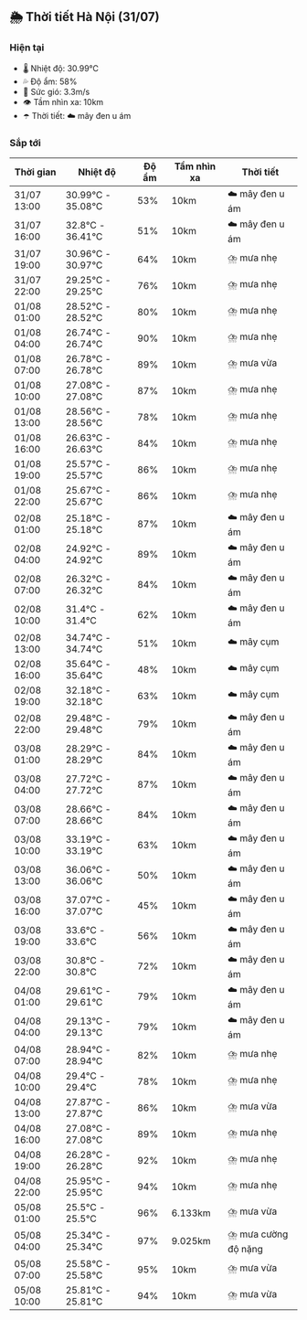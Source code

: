 ## 🌦️ Thời tiết Hà Nội (31/07)

### Hiện tại

- 🌡️ Nhiệt độ: 30.99℃
- 💦 Độ ẩm: 58%
- 💨 Sức gió: 3.3m/s
- 👁️ Tầm nhìn xa: 10km
- ☂️ Thời tiết: ☁️ mây đen u ám

### Sắp tới

| Thời gian | Nhiệt độ | Độ ẩm | Tầm nhìn xa | Thời tiết |
| --- | --- | --- | --- | --- |
| 31/07 13:00 | 30.99℃ - 35.08℃ | 53% | 10km | ☁️ mây đen u ám |
| 31/07 16:00 | 32.8℃ - 36.41℃ | 51% | 10km | ☁️ mây đen u ám |
| 31/07 19:00 | 30.96℃ - 30.97℃ | 64% | 10km | ⛈️ mưa nhẹ |
| 31/07 22:00 | 29.25℃ - 29.25℃ | 76% | 10km | ⛈️ mưa nhẹ |
| 01/08 01:00 | 28.52℃ - 28.52℃ | 80% | 10km | ⛈️ mưa nhẹ |
| 01/08 04:00 | 26.74℃ - 26.74℃ | 90% | 10km | ⛈️ mưa nhẹ |
| 01/08 07:00 | 26.78℃ - 26.78℃ | 89% | 10km | ⛈️ mưa vừa |
| 01/08 10:00 | 27.08℃ - 27.08℃ | 87% | 10km | ⛈️ mưa nhẹ |
| 01/08 13:00 | 28.56℃ - 28.56℃ | 78% | 10km | ⛈️ mưa nhẹ |
| 01/08 16:00 | 26.63℃ - 26.63℃ | 84% | 10km | ⛈️ mưa nhẹ |
| 01/08 19:00 | 25.57℃ - 25.57℃ | 86% | 10km | ⛈️ mưa nhẹ |
| 01/08 22:00 | 25.67℃ - 25.67℃ | 86% | 10km | ⛈️ mưa nhẹ |
| 02/08 01:00 | 25.18℃ - 25.18℃ | 87% | 10km | ☁️ mây đen u ám |
| 02/08 04:00 | 24.92℃ - 24.92℃ | 89% | 10km | ☁️ mây đen u ám |
| 02/08 07:00 | 26.32℃ - 26.32℃ | 84% | 10km | ☁️ mây đen u ám |
| 02/08 10:00 | 31.4℃ - 31.4℃ | 62% | 10km | ☁️ mây đen u ám |
| 02/08 13:00 | 34.74℃ - 34.74℃ | 51% | 10km | ☁️ mây cụm |
| 02/08 16:00 | 35.64℃ - 35.64℃ | 48% | 10km | ☁️ mây cụm |
| 02/08 19:00 | 32.18℃ - 32.18℃ | 63% | 10km | ☁️ mây cụm |
| 02/08 22:00 | 29.48℃ - 29.48℃ | 79% | 10km | ☁️ mây đen u ám |
| 03/08 01:00 | 28.29℃ - 28.29℃ | 84% | 10km | ☁️ mây đen u ám |
| 03/08 04:00 | 27.72℃ - 27.72℃ | 87% | 10km | ☁️ mây đen u ám |
| 03/08 07:00 | 28.66℃ - 28.66℃ | 84% | 10km | ☁️ mây đen u ám |
| 03/08 10:00 | 33.19℃ - 33.19℃ | 63% | 10km | ☁️ mây đen u ám |
| 03/08 13:00 | 36.06℃ - 36.06℃ | 50% | 10km | ☁️ mây đen u ám |
| 03/08 16:00 | 37.07℃ - 37.07℃ | 45% | 10km | ☁️ mây đen u ám |
| 03/08 19:00 | 33.6℃ - 33.6℃ | 56% | 10km | ☁️ mây đen u ám |
| 03/08 22:00 | 30.8℃ - 30.8℃ | 72% | 10km | ☁️ mây đen u ám |
| 04/08 01:00 | 29.61℃ - 29.61℃ | 79% | 10km | ☁️ mây đen u ám |
| 04/08 04:00 | 29.13℃ - 29.13℃ | 79% | 10km | ☁️ mây đen u ám |
| 04/08 07:00 | 28.94℃ - 28.94℃ | 82% | 10km | ⛈️ mưa nhẹ |
| 04/08 10:00 | 29.4℃ - 29.4℃ | 78% | 10km | ⛈️ mưa nhẹ |
| 04/08 13:00 | 27.87℃ - 27.87℃ | 86% | 10km | ⛈️ mưa vừa |
| 04/08 16:00 | 27.08℃ - 27.08℃ | 89% | 10km | ⛈️ mưa nhẹ |
| 04/08 19:00 | 26.28℃ - 26.28℃ | 92% | 10km | ⛈️ mưa nhẹ |
| 04/08 22:00 | 25.95℃ - 25.95℃ | 94% | 10km | ⛈️ mưa nhẹ |
| 05/08 01:00 | 25.5℃ - 25.5℃ | 96% | 6.133km | ⛈️ mưa vừa |
| 05/08 04:00 | 25.34℃ - 25.34℃ | 97% | 9.025km | ⛈️ mưa cường độ nặng |
| 05/08 07:00 | 25.58℃ - 25.58℃ | 95% | 10km | ⛈️ mưa vừa |
| 05/08 10:00 | 25.81℃ - 25.81℃ | 94% | 10km | ⛈️ mưa vừa |
